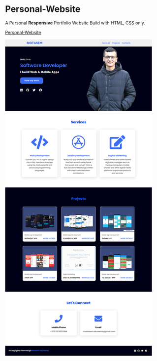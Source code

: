 # Personal-Website
A Personal **Responsive** Portfolio Website Build with HTML, CSS only.

[Personal-Website](https://motasemziad.github.io/Personal-Website/)

![Screenshot](img/personal_website2.png)
